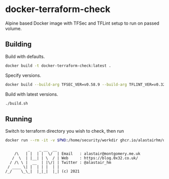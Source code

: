 # docker-terraform-check

Alpine based Docker image with TFSec and TFLint setup to run on passed volume.

## Building

Build with defaults.

```bash
docker build -t docker-terraform-check:latest .
```

Specify versions.

```bash
docker build --build-arg TFSEC_VER=v0.58.9 --build-arg TFLINT_VER=v0.32.1 -t docker-terraform-check:latest .
```

Build with latest versions.

```bash
./build.sh
```

## Running

Switch to terraform directory you wish to check, then run

```bash
docker run --rm -it -v $PWD:/home/security/workdir ghcr.io/alastairhm/docker-terraform-check:latest
```

```text
          _    _ __  __ 
    /\   | |  | |  \/  | Email   : alastair@montgomery.me.uk
   /  \  | |__| | \  / | Web     : https://blog.0x32.co.uk/
  / /\ \ |  __  | |\/| | Twitter : @alastair_hm
 / ____ \| |  | | |  | |
/_/    \_\_|  |_|_|  |_| (c) 2021
```
